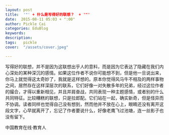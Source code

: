 ```yaml
---
layout: post  
title:  '"' + 什么是写得好的联想？  + '"'
date:  2015-08-11 05:03 + ":00" 
author: Pickle Cai  
categories: EduBlog  
keywords: 
description:   
tags:	pickle   
cover:  "/assets/cover.jpeg"  

---  
```

    
写得好的联想，并不是因为这联想出乎人的意料，而是因为它表达了隐藏在我们内心深处的某种深沉的感情。如果这位作者不说你可能想不到，但是他一旦说出来，你马上就觉得这太奇妙了，我就是这样想的。原本你觉得风马牛不相及的两样事物之间，居然存在这样深层次的联系，它们好像一对失散多年的兄弟，经过这位作者的撮合，才得以重新相见，并且并肩奋战，共同表现一种主题感情，或者别的什么共同特征。比较糟糕的联想，只是拉郎配。它们站在一起，确实新奇，但是怪异而不协调。读者同样也觉得自己没有想到，然而他并不放在心上，眼睛还没有离开这段文字，心早就离开了，忘记了作者要说什么，好像老鹰飞过池塘，连一丝影子也没有留下。

		    
 中国教育在线·教育人

